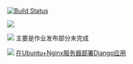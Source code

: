 [![Build Status](https://travis-ci.org/tcitry/dlpuren.svg?branch=master)](https://travis-ci.org/tcitry/dlpuren)

![](https://img.shields.io/dub/l/vibe-d.svg)

![](https://img.shields.io/badge/coverage-80%25-green.svg)
主要是作业发布部分未完成

![](https://img.shields.io/badge/deploy-linux-orange.svg)
[在Ubuntu+Nginx服务器部署Django应用](http://yindongliang.com/deploy-django-app)
